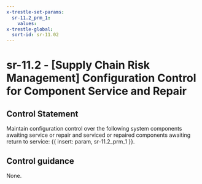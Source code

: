 ```yaml
---
x-trestle-set-params:
  sr-11.2_prm_1:
    values:
x-trestle-global:
  sort-id: sr-11.02
---
```


# sr-11.2 - \[Supply Chain Risk Management\] Configuration Control for Component Service and Repair

## Control Statement

Maintain configuration control over the following system components awaiting service or repair and serviced or repaired components awaiting return to service: {{ insert: param, sr-11.2_prm_1 }}.

## Control guidance

None.
